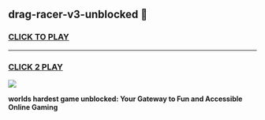 
## drag-racer-v3-unblocked 👋
<h3>
<a href="https://premium.freeplayer.one?title=drag-racer-v3-unblocked&ref=14F">CLICK TO PLAY</a></h3>
<hr>

<h3>
<a href="https://premium.freeplayer.one?title=drag-racer-v3-unblocked&ref=14F">CLICK 2 PLAY</a>
  
</h3>

<a href="https://premium.freeplayer.one?title=drag-racer-v3-unblocked&ref=12F/"><img src="https://clearcache.store/games.png"></a>


**worlds hardest game unblocked: Your Gateway to Fun and Accessible Online Gaming**
